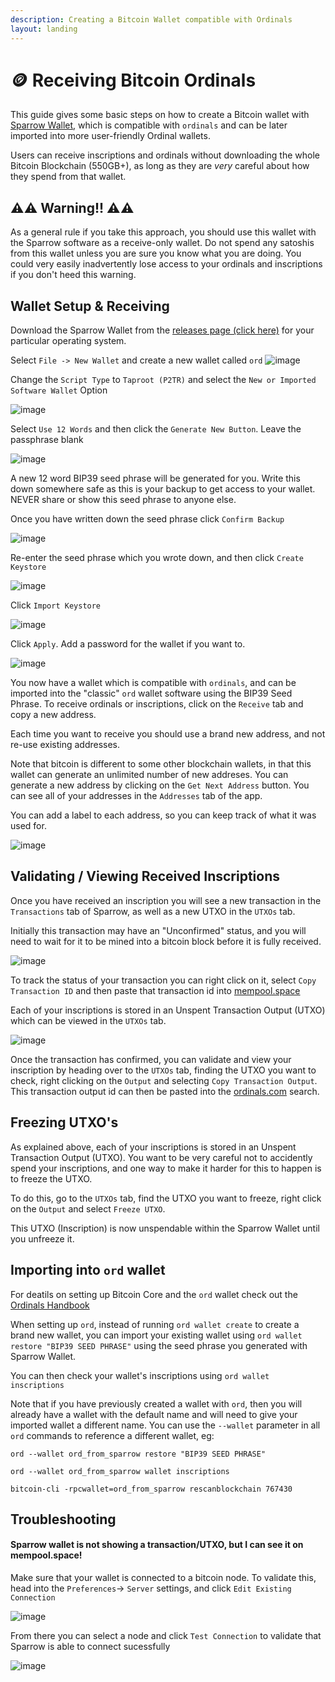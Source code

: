 ```yaml
---
description: Creating a Bitcoin Wallet compatible with Ordinals
layout: landing
---
```


# 🪙 Receiving Bitcoin Ordinals

This guide gives some basic steps on how to create a Bitcoin wallet with [Sparrow Wallet](https://sparrowwallet.com/), which is compatible with `ordinals` and can be later imported into more user-friendly Ordinal wallets.

Users can receive inscriptions and ordinals without downloading the whole Bitcoin Blockchain (550GB+), as long as they are _very_ careful about how they spend from that wallet.

## ⚠️⚠️ Warning!! ⚠️⚠️

As a general rule if you take this approach, you should use this wallet with the Sparrow software as a receive-only wallet. Do not spend any satoshis from this wallet unless you are sure you know what you are doing. You could very easily inadvertently lose access to your ordinals and inscriptions if you don't heed this warning.

## Wallet Setup & Receiving

Download the Sparrow Wallet from the [releases page (click here)](https://sparrowwallet.com/download/) for your particular operating system.

Select `File -> New Wallet` and create a new wallet called `ord` ![image](https://user-images.githubusercontent.com/8359865/216449381-59431068-9186-4ad4-8ec5-26096e7b166a.png)

Change the `Script Type` to `Taproot (P2TR)` and select the `New or Imported Software Wallet` Option

![image](https://user-images.githubusercontent.com/8359865/216449526-1341e7a7-80cd-4670-8df5-305e2f9fe02c.png)

Select `Use 12 Words` and then click the `Generate New Button`. Leave the passphrase blank

![image](https://user-images.githubusercontent.com/8359865/216449900-22a7a828-be82-4d83-8fa6-a387867d2410.png)

A new 12 word BIP39 seed phrase will be generated for you. Write this down somewhere safe as this is your backup to get access to your wallet. NEVER share or show this seed phrase to anyone else.

Once you have written down the seed phrase click `Confirm Backup`

![image](https://user-images.githubusercontent.com/8359865/216450422-b49126fe-61e1-4c76-9ccf-75d1f98b670a.png)

Re-enter the seed phrase which you wrote down, and then click `Create Keystore`

![image](https://user-images.githubusercontent.com/8359865/216450696-fe80cf2c-efc6-4e0f-90e9-0ad6efab9e6b.png)

Click `Import Keystore`

![image](https://user-images.githubusercontent.com/8359865/216450810-b663cc15-5efc-4594-80eb-a08a137f4293.png)

Click `Apply`. Add a password for the wallet if you want to.

![image](https://user-images.githubusercontent.com/8359865/216450912-26be08af-1f97-4765-95b5-d6c8d75c909a.png)

You now have a wallet which is compatible with `ordinals`, and can be imported into the "classic" `ord` wallet software using the BIP39 Seed Phrase. To receive ordinals or inscriptions, click on the `Receive` tab and copy a new address.

Each time you want to receive you should use a brand new address, and not re-use existing addresses.

Note that bitcoin is different to some other blockchain wallets, in that this wallet can generate an unlimited number of new addreses. You can generate a new address by clicking on the `Get Next Address` button. You can see all of your addresses in the `Addresses` tab of the app.

You can add a label to each address, so you can keep track of what it was used for.

![image](https://user-images.githubusercontent.com/8359865/216451098-a5cee423-f6e7-40c6-b8f1-6075ac678557.png)

## Validating / Viewing Received Inscriptions

Once you have received an inscription you will see a new transaction in the `Transactions` tab of Sparrow, as well as a new UTXO in the `UTXOs` tab.

Initially this transaction may have an "Unconfirmed" status, and you will need to wait for it to be mined into a bitcoin block before it is fully received.

![image](https://user-images.githubusercontent.com/8359865/217161639-3fcf1274-4840-4cda-a3c4-2a54ff57e600.png)

To track the status of your transaction you can right click on it, select `Copy Transaction ID` and then paste that transaction id into [mempool.space](http://mempool.space)

Each of your inscriptions is stored in an Unspent Transaction Output (UTXO) which can be viewed in the `UTXOs` tab.

![image](https://user-images.githubusercontent.com/8359865/217166374-4826359f-0cbd-4ca2-9a7a-ee7dbb73cefd.png)

Once the transaction has confirmed, you can validate and view your inscription by heading over to the `UTXOs` tab, finding the UTXO you want to check, right clicking on the `Output` and selecting `Copy Transaction Output`. This transaction output id can then be pasted into the [ordinals.com](https://ordinals.com) search.

## Freezing UTXO's

As explained above, each of your inscriptions is stored in an Unspent Transaction Output (UTXO). You want to be very careful not to accidently spend your inscriptions, and one way to make it harder for this to happen is to freeze the UTXO.

To do this, go to the `UTXOs` tab, find the UTXO you want to freeze, right click on the `Output` and select `Freeze UTXO`.

This UTXO (Inscription) is now unspendable within the Sparrow Wallet until you unfreeze it.

## Importing into `ord` wallet

For deatils on setting up Bitcoin Core and the `ord` wallet check out the [Ordinals Handbook](https://docs.ordinals.com/introduction.html)

When setting up `ord`, instead of running `ord wallet create` to create a brand new wallet, you can import your existing wallet using `ord wallet restore "BIP39 SEED PHRASE"` using the seed phrase you generated with Sparrow Wallet.

You can then check your wallet's inscriptions using `ord wallet inscriptions`

Note that if you have previously created a wallet with `ord`, then you will already have a wallet with the default name and will need to give your imported wallet a different name. You can use the `--wallet` parameter in all `ord` commands to reference a different wallet, eg:

`ord --wallet ord_from_sparrow restore "BIP39 SEED PHRASE"`

`ord --wallet ord_from_sparrow wallet inscriptions`

`bitcoin-cli -rpcwallet=ord_from_sparrow rescanblockchain 767430`

## Troubleshooting

#### Sparrow wallet is not showing a transaction/UTXO, but I can see it on mempool.space!

Make sure that your wallet is connected to a bitcoin node. To validate this, head into the `Preferences`-> `Server` settings, and click `Edit Existing Connection`

![image](https://user-images.githubusercontent.com/8359865/217167678-0d9f3927-58f2-433e-a6de-db021c244ec1.png)

From there you can select a node and click `Test Connection` to validate that Sparrow is able to connect sucessfully

![image](https://user-images.githubusercontent.com/8359865/217167848-5a2ad5e4-0a40-41ab-8cb0-bb582989aebf.png)
